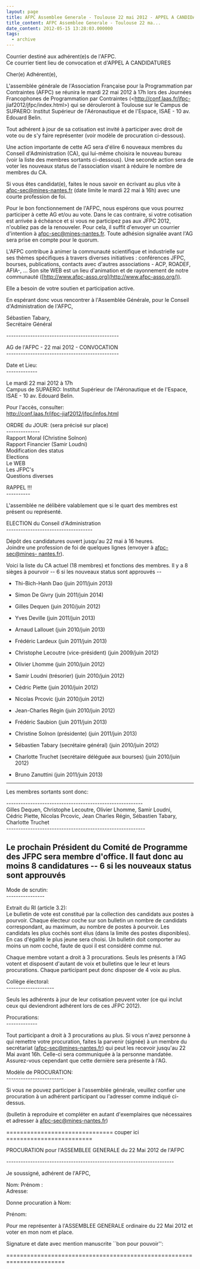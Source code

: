 ```yaml
---
layout: page
title: AFPC Assemblee Generale - Toulouse 22 mai 2012 - APPEL A CANDIDATURES CA
title_content: AFPC Assemblee Generale - Toulouse 22 ma...
date_content: 2012-05-15 13:28:03.000000
tags:
  - archive
---
```

Courrier destiné aux adhérent(e)s de l'AFPC.  
Ce courrier tient lieu de convocation et d'APPEL A CANDIDATURES  
  
  
Cher(e) Adhérent(e),  
  
L'assemblée générale de l'Association Française pour la Programmation par
Contraintes (AFPC) se réunira le mardi 22 mai 2012 à 17h lors des Journées
Francophones de Programmation par Contraintes (<http://conf.laas.fr/jfpc-
jiaf2012/jfpc/index.html>) qui se dérouleront à Toulouse sur le Campus de
SUPAERO: Institut Supérieur de l'Aéronautique et de l'Espace, ISAE - 10 av.
Edouard Belin.  
  
Tout adhérent à jour de sa cotisation est invité à participer avec droit de
vote ou de s'y faire représenter (voir modèle de procuration ci-dessous).  
  
Une action importante de cette AG sera d'élire 6 nouveaux membres du Conseil
d'Administration (CA), qui lui-même choisira le nouveau bureau (voir la liste
des membres sortants ci-dessous). Une seconde action sera de voter les
nouveaux status de l'association visant à réduire le nombre de membres du CA.  
  
Si vous êtes candidat(e), faites le nous savoir en écrivant au plus vite à
[afpc-sec@mines-nantes.fr](mailto:afpc-sec@mines-nantes.fr) (date limite le
mardi 22 mai à 16h) avec une courte profession de foi.  
  
Pour le bon fonctionnement de l'AFPC, nous espérons que vous pourrez
participer à cette AG et/ou au vote. Dans le cas contraire, si votre
cotisation est arrivée à échéance et si vous ne participez pas aux JFPC 2012,
n'oubliez pas de la renouveler. Pour cela, il suffit d'envoyer un courrier
d'intention à [afpc-sec@mines-nantes.fr](mailto:afpc-sec@mines-nantes.fr).
Toute adhésion signalée avant l'AG sera prise en compte pour le quorum.  
  
L'AFPC contribue à animer la communauté scientifique et industrielle sur ses
thèmes spécifiques à travers diverses initiatives : conférences JFPC, bourses,
publications, contacts avec d'autres associations - ACP, ROADEF, AFIA-, ...
Son site WEB est un lieu d'animation et de rayonnement de notre communauté
([http://www.afpc-asso.org](http://www.afpc-asso.org/)).  
  
Elle a besoin de votre soutien et participation active.  
  
  
En espérant donc vous rencontrer à l'Assemblée Générale, pour le Conseil
d'Administration de l'AFPC,  
  
Sébastien Tabary,  
Secrétaire Général  
  
\-----------------------------------------------





AG de l'AFPC - 22 mai 2012 - CONVOCATION  
\-----------------------------------------------  
  
Date et Lieu:  
\-------------  
  
Le mardi 22 mai 2012 à 17h  
Campus de SUPAERO: Institut Supérieur de l'Aéronautique et de l'Espace, ISAE -
10 av. Edouard Belin.  
  
Pour l'accès, consulter:  
<http://conf.laas.fr/jfpc-jiaf2012/jfpc/infos.html>  
  
ORDRE du JOUR: (sera précisé sur place)  
\--------------  
Rapport Moral (Christine Solnon)  
Rapport Financier (Samir Loudni)  
Modification des status  
Elections  
Le WEB  
Les JFPC's  
Questions diverses  
  
RAPPEL !!!  
\----------  
  
L'assemblée ne délibère valablement que si le quart des membres est présent ou
représenté.  
  
ELECTION du Conseil d'Administration  
\------------------------------------  
  
Dépôt des candidatures ouvert jusqu'au 22 mai à 16 heures.  
Joindre une profession de foi de quelques lignes (envoyer à [afpc-sec@mines-
nantes.fr](mailto:afpc-sec@mines-nantes.fr)).  
  
Voici la liste du CA actuel (18 membres) et fonctions des membres. Il y a 8
sièges à pourvoir -- 6 si les nouveaux status sont approuvés --  
  




  * Thi-Bich-Hanh Dao (juin 2011/juin 2013)


  * Simon De Givry (juin 2011/juin 2014)


  * Gilles Dequen (juin 2010/juin 2012) 


  * Yves Deville (juin 2011/juin 2013)


  * Arnaud Lallouet (juin 2010/juin 2013)


  * Frédéric Lardeux (juin 2011/juin 2013)


  * Christophe Lecoutre (vice-président) (juin 2009/juin 2012) 


  * Olivier Lhomme (juin 2010/juin 2012) 


  * Samir Loudni (trésorier) (juin 2010/juin 2012) 


  * Cédric Piette (juin 2010/juin 2012) 


  * Nicolas Prcovic (juin 2010/juin 2012) 


  * Jean-Charles Régin (juin 2010/juin 2012) 


  * Frédéric Saubion (juin 2011/juin 2013)


  * Christine Solnon (présidente) (juin 2011/juin 2013) 


  * Sébastien Tabary (secrétaire général) (juin 2010/juin 2012) 


  * Charlotte Truchet (secrétaire déléguée aux bourses) (juin 2010/juin 2012) 


  * Bruno Zanuttini (juin 2011/juin 2013)


----------------------------------------------------------  
  
Les membres sortants sont donc:  
  
\---------------------------------------------------------  
Gilles Dequen, Christophe Lecoutre, Olivier Lhomme, Samir Loudni,  
Cédric Piette, Nicolas Prcovic, Jean Charles Régin, Sébastien Tabary,
Charlotte Truchet  
\----------------------------------------------------------  
  
Le prochain Président du Comité de Programme des JFPC sera membre d'office. Il
faut donc au moins 8 candidatures -- 6 si les nouveaux status sont approuvés
--  
  
  
Mode de scrutin:  
\----------------  
  
Extrait du RI (article 3.2):  
Le bulletin de vote est constitué par la collection des candidats aux postes à
pourvoir. Chaque électeur coche sur son bulletin un nombre de candidats
correspondant, au maximum, au nombre de postes à pourvoir. Les candidats les
plus cochés sont élus (dans la limite des postes disponibles). En cas
d'égalité le plus jeune sera choisi. Un bulletin doit comporter au moins un
nom coché, faute de quoi il est considéré comme nul.  
  
Chaque membre votant a droit à 3 procurations. Seuls les présents à l'AG
votent et disposent d'autant de voix et bulletins que le leur et leurs
procurations. Chaque participant peut donc disposer de 4 voix au plus.  
  
Collège électoral:  
\--------------------  
  
Seuls les adhérents à jour de leur cotisation peuvent voter (ce qui inclut
ceux qui deviendront adhérent lors de ces JFPC 2012).  
  
Procurations:  
\-------------  
  
Tout participant a droit à 3 procurations au plus. Si vous n'avez personne à
qui remettre votre procuration, faites la parvenir (signée) à un membre du
secrétariat ([afpc-sec@mines-nantes.fr](mailto:afpc-sec@mines-nantes.fr)) qui
peut les recevoir jusqu'au 22 Mai avant 16h. Celle-ci sera communiquée à la
personne mandatée. Assurez-vous cependant que cette dernière sera présente à
l'AG.  
  
Modèle de PROCURATION:  
\------------------------  
  
Si vous ne pouvez participer à l'assemblée générale, veuillez confier une
procuration à un adhérent participant ou l'adresser comme indiqué ci-dessus.  
  
(bulletin à reproduire et compléter en autant d'exemplaires que nécessaires et
adresser à [afpc-sec@mines-nantes.fr](mailto:afpc-sec@mines-nantes.fr))  
  
=============================== couper ici =========================  
  
PROCURATION pour l'ASSEMBLEE GENERALE du 22 Mai 2012 de l'AFPC  
  
\----------------------------------------------------------------------  
  
Je soussigné, adhérent de l'AFPC,  
  
Nom: Prénom :  
Adresse:  
  
  
Donne procuration à Nom:  
  
Prénom:  
  
Pour me représenter à l'ASSEMBLEE GENERALE ordinaire du 22 Mai 2012 et voter
en mon nom et place.  
  
Signature et date avec mention manuscrite ``bon pour pouvoir'':  
  
  
  
  
  
  
=======================================================================



